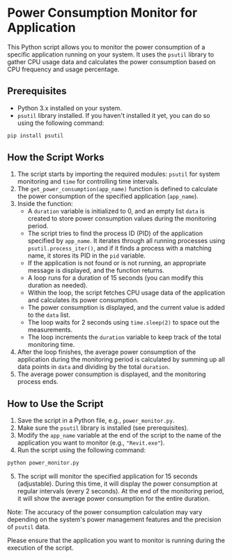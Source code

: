 # Power Consumption Monitor for Application

This Python script allows you to monitor the power consumption of a specific application running on your system. It uses the `psutil` library to gather CPU usage data and calculates the power consumption based on CPU frequency and usage percentage.

## Prerequisites

- Python 3.x installed on your system.
- `psutil` library installed. If you haven't installed it yet, you can do so using the following command:

```bash
pip install psutil
```

## How the Script Works

1. The script starts by importing the required modules: `psutil` for system monitoring and `time` for controlling time intervals.
2. The `get_power_consumption(app_name)` function is defined to calculate the power consumption of the specified application (`app_name`).
3. Inside the function:
   - A `duration` variable is initialized to 0, and an empty list `data` is created to store power consumption values during the monitoring period.
   - The script tries to find the process ID (PID) of the application specified by `app_name`. It iterates through all running processes using `psutil.process_iter()`, and if it finds a process with a matching name, it stores its PID in the `pid` variable.
   - If the application is not found or is not running, an appropriate message is displayed, and the function returns.
   - A loop runs for a duration of 15 seconds (you can modify this duration as needed).
   - Within the loop, the script fetches CPU usage data of the application and calculates its power consumption.
   - The power consumption is displayed, and the current value is added to the `data` list.
   - The loop waits for 2 seconds using `time.sleep(2)` to space out the measurements.
   - The loop increments the `duration` variable to keep track of the total monitoring time.
4. After the loop finishes, the average power consumption of the application during the monitoring period is calculated by summing up all data points in `data` and dividing by the total `duration`.
5. The average power consumption is displayed, and the monitoring process ends.

## How to Use the Script

1. Save the script in a Python file, e.g., `power_monitor.py`.
2. Make sure the `psutil` library is installed (see prerequisites).
3. Modify the `app_name` variable at the end of the script to the name of the application you want to monitor (e.g., `"Revit.exe"`).
4. Run the script using the following command:

```bash
python power_monitor.py
```

5. The script will monitor the specified application for 15 seconds (adjustable). During this time, it will display the power consumption at regular intervals (every 2 seconds). At the end of the monitoring period, it will show the average power consumption for the entire duration.

Note: The accuracy of the power consumption calculation may vary depending on the system's power management features and the precision of `psutil` data.

Please ensure that the application you want to monitor is running during the execution of the script.
